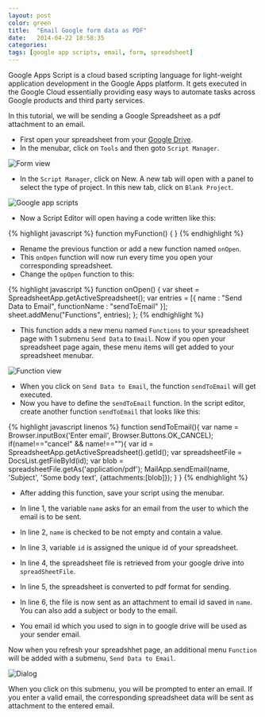 ```yaml
---
layout: post
color: green
title:  "Email Google form data as PDF"
date:   2014-04-22 18:58:35
categories: 
tags: [google app scripts, email, form, spreadsheet]
---
```


Google Apps Script is a cloud based scripting language for light-weight application development in the Google Apps platform. It gets executed in the Google Cloud essentially providing easy ways to automate tasks across Google products and third party services.

In this tutorial, we will be sending a Google Spreadsheet as a pdf attachment to an email.

* First open your spreadsheet from your [Google Drive](https://drive.google.com/#my-drive).
* In the menubar, click on ```Tools``` and then goto ```Script Manager```.

![Form view](http://i1051.photobucket.com/albums/s432/brijeshb42/ghost-blog/1.jpg)

* In the ```Script Manager```, click on New. A new tab will open with a panel to select the type of project.
In this new tab, click on ```Blank Project```.

![Google app scripts](http://i1051.photobucket.com/albums/s432/brijeshb42/ghost-blog/2.jpg)

* Now a Script Editor will open having a code written like this:

{% highlight javascript %}
function myFunction() {
}
{% endhighlight %}

* Rename the previous function or add a new function named ```onOpen```.
* This ```onOpen``` function will now run every time you open your corresponding spreadsheet.
* Change the ```opOpen``` function to this:

{% highlight javascript %}
function onOpen() {
	var sheet = SpreadsheetApp.getActiveSpreadsheet();
	var entries = [{
	name : "Send Data to Email",
	functionName : "sendToEmail"
	}];
	sheet.addMenu("Functions", entries);
};
{% endhighlight %}

* This function adds a new menu named ```Functions``` to your spreadsheet page with 1 submenu ```Send Data``` to ```Email```. Now if you open your spreadsheet page again, these menu items will get added to your spreadsheet menubar.

![Function view](http://i1051.photobucket.com/albums/s432/brijeshb42/ghost-blog/3.jpg)

* When you click on ```Send Data to Email```, the function ```sendToEmail``` will get executed.
* Now you have to define the ```sendToEmail``` function. In the script editor, create another function ```sendToEmail``` that looks like this:

{% highlight javascript linenos %}
function sendToEmail(){
	var name = Browser.inputBox('Enter email', Browser.Buttons.OK_CANCEL);
		if(name!=="cancel" && name!==""){
		var id = SpreadsheetApp.getActiveSpreadsheet().getId();
		var spreadsheetFile = DocsList.getFileById(id); 
		var blob = spreadsheetFile.getAs('application/pdf');
		MailApp.sendEmail(name, 'Subject', 'Some body text', {attachments:[blob]});
	}
}
{% endhighlight %}

* After adding this function, save your script using the menubar.

* In line 1, the variable ```name``` asks for an email from the user to which the email is to be sent.
* In line 2, ```name``` is checked to be not empty and contain a value.
* In line 3, variable ```id``` is assigned the unique id of your spreadsheet.
* In line 4, the spreadsheet file is retrieved from your google drive into ```spreadSheetFile```.
* In line 5, the spreadsheet is converted to pdf format for sending.
* In line 6, the file is now sent as an attachment to email id saved in ```name```. You can also add a subject or body to the email.
* You email id which you used to sign in to google drive will be used as your sender email.

Now when you refresh your spreadshhet page, an additional menu ```Function``` will be added with a submenu, ```Send Data to Email```.

![Dialog](http://i1051.photobucket.com/albums/s432/brijeshb42/ghost-blog/4.jpg)

When you click on this submenu, you will be prompted to enter an email. If you enter a valid email, the corresponding spreadsheet data will be sent as attachment to the entered email.
